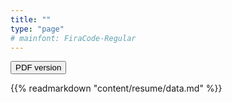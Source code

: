 ```yaml
---
title: ""
type: "page"
# mainfont: FiraCode-Regular
---
```


<form method="get" action="https://jcleal.me/resume.pdf">
    <button type="submit">PDF version</button>
</form>

{{% readmarkdown "content/resume/data.md" %}}

